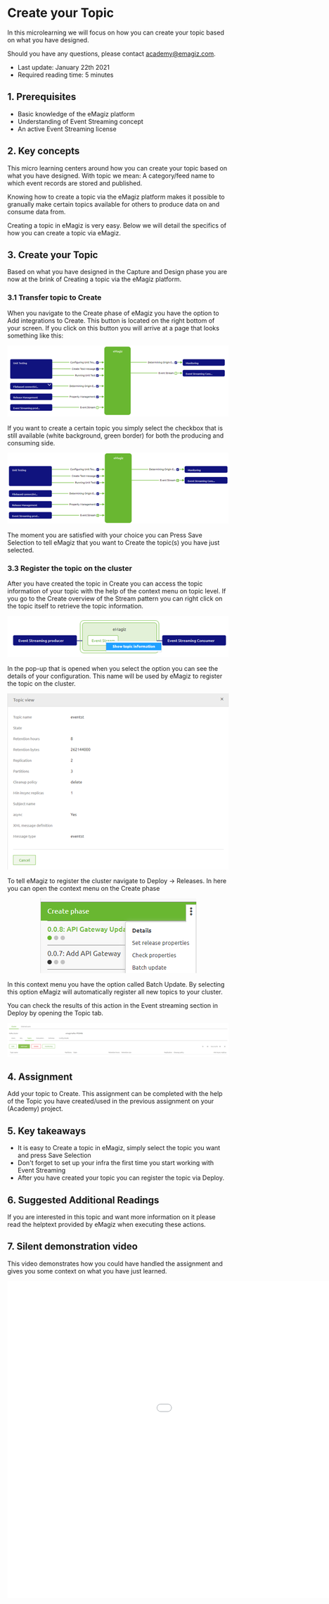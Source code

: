 # Create your Topic

In this microlearning we will focus on how you can create your topic based on what you have designed.

Should you have any questions, please contact academy@emagiz.com.

- Last update: January 22th 2021
- Required reading time: 5 minutes

## 1. Prerequisites
- Basic knowledge of the eMagiz platform
- Understanding of Event Streaming concept
- An active Event Streaming license

## 2. Key concepts
This micro learning centers around how you can create your topic based on what you have designed.
With topic we mean: A category/feed name to which event records are stored and published.

Knowing how to create a topic via the eMagiz platform makes it possible to granually make certain topics available for others to produce data on and consume data from.

Creating a topic in eMagiz is very easy. Below we will detail the specifics of how you can create a topic via eMagiz.

## 3. Create your Topic

Based on what you have designed in the Capture and Design phase you are now at the brink of Creating a topic via the eMagiz platform.

### 3.1 Transfer topic to Create

When you navigate to the Create phase of eMagiz you have the option to Add integrations to Create. This button is located on the right bottom of your screen.
If you click on this button you will arrive at a page that looks something like this:

<p align="center"><img src="../../img/microlearning/ml-create-your-topic--add-integrations.png"></p>

If you want to create a certain topic you simply select the checkbox that is still available (white background, green border) for both the producing and consuming side.

<p align="center"><img src="../../img/microlearning/ml-create-your-topic--add-integrations-selected.png"></p>

The moment you are satisfied with your choice you can Press Save Selection to tell eMagiz that you want to Create the topic(s) you have just selected.

### 3.3 Register the topic on the cluster

After you have created the topic in Create you can access the topic information of your topic with the help of the context menu on topic level.
If you go to the Create overview of the Stream pattern you can right click on the topic itself to retrieve the topic information.

<p align="center"><img src="../../img/microlearning/ml-create-your-topic--es-create-topic-info.png"></p>

In the pop-up that is opened when you select the option you can see the details of your configuration. This name will be used by eMagiz to register the topic on the cluster.

<p align="center"><img src="../../img/microlearning/ml-create-your-topic--es-create-topic-info-pop-up.png"></p>

To tell eMagiz to register the cluster navigate to Deploy -> Releases. In here you can open the context menu on the Create phase

<p align="center"><img src="../../img/microlearning/ml-create-your-topic--es-deploy-context-menu-create-phase.png"></p>

In this context menu you have the option called Batch Update. By selecting this option eMagiz will automatically register all new topics to your cluster.

You can check the results of this action in the Event streaming section in Deploy by opening the Topic tab.

<p align="center"><img src="../../img/microlearning/ml-create-your-topic--es-deploy-event-streaming-config-topic-tab.png"></p>


## 4. Assignment

Add your topic to Create. This assignment can be completed with the help of the Topic you have created/used in the previous assignment on your (Academy) project.

## 5. Key takeaways

- It is easy to Create a topic in eMagiz, simply select the topic you want and press Save Selection
- Don't forget to set up your infra the first time you start working with Event Streaming
- After you have created your topic you can register the topic via Deploy.

## 6. Suggested Additional Readings

If you are interested in this topic and want more information on it please read the helptext provided by eMagiz when executing these actions.

## 7. Silent demonstration video

This video demonstrates how you could have handled the assignment and gives you some context on what you have just learned.

<iframe width="1280" height="720" src="../../vid/microlearning/microlearning-create-your-topic.mp4" frameborder="0" allow="accelerometer; autoplay; clipboard-write; encrypted-media; gyroscope; picture-in-picture" allowfullscreen></iframe>